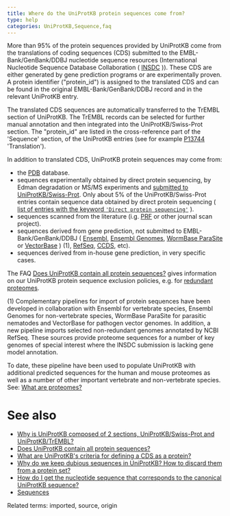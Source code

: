 ```yaml
---
title: Where do the UniProtKB protein sequences come from?
type: help
categories: UniProtKB,Sequence,faq
---
```


More than 95% of the protein sequences provided by UniProtKB come from the translations of coding sequences (CDS) submitted to the EMBL-Bank/GenBank/DDBJ nucleotide sequence resources (International Nucleotide Sequence Database Collaboration ( [INSDC](http://www.insdc.org/) )). These CDS are either generated by gene prediction programs or are experimentally proven. A protein identifier ("protein\_id") is assigned to the translated CDS and can be found in the original EMBL-Bank/GenBank/DDBJ record and in the relevant UniProtKB entry.

The translated CDS sequences are automatically transferred to the TrEMBL section of UniProtKB. The TrEMBL records can be selected for further manual annotation and then integrated into the UniProtKB/Swiss-Prot section. The "protein\_id" are listed in the cross-reference part of the 'Sequence' section, of the UniProtKB entries (see for example [P13744](https://www.uniprot.org/uniprotkb/P13744#sequences) 'Translation').

In addition to translated CDS, UniProtKB protein sequences may come from:

-   the [PDB](http://www.wwpdb.org/) database.
-   sequences experimentally obtained by direct protein sequencing, by Edman degradation or MS/MS experiments and [submitted to UniProtKB/Swiss-Prot](https://www.uniprot.org/help/submissions). Only about 5% of the UniProtKB/Swiss-Prot entries contain sequence data obtained by direct protein sequencing ( [list of entries with the keyword `'Direct protein sequencing'`](https://www.uniprot.org/uniprotkb/?query=keyword:KW-0903) ).
-   sequences scanned from the literature (i.g. [PRF](http://www.genome.ad.jp/dbget-bin/www%5Fbfind?prf) or other journal scan project).
-   sequences derived from gene prediction, not submitted to EMBL-Bank/GenBank/DDBJ ( [Ensembl](http://www.ensembl.org/), [Ensembl Genomes](http://ensemblgenomes.org/), [WormBase ParaSite](http://parasite.wormbase.org/) or [VectorBase](https://www.vectorbase.org/) ) (1), [RefSeq](https://www.ncbi.nlm.nih.gov/RefSeq/), [CCDS](https://www.ncbi.nlm.nih.gov/projects/CCDS/CcdsBrowse.cgi), etc).
-   sequences derived from in-house gene prediction, in very specific cases.

The FAQ [Does UniProtKB contain all protein sequences?](https://www.uniprot.org/help/uniprotkb%5Fcoverage) gives information on our UniProtKB protein sequence exclusion policies, e.g. for [redundant proteomes](https://www.uniprot.org/help/proteome%5Fredundancy).

\(1\) Complementary pipelines for import of protein sequences have been developed in collaboration with Ensembl for vertebrate species, Ensembl Genomes for non-vertebrate species, WormBase ParaSite for parasitic nematodes and VectorBase for pathogen vector genomes. In addition, a new pipeline imports selected non-redundant genomes annotated by NCBI RefSeq. These sources provide proteome sequences for a number of key genomes of special interest where the INSDC submission is lacking gene model annotation.

To date, these pipeline have been used to populate UniProtKB with additional predicted sequences for the human and mouse proteomes as well as a number of other important vertebrate and non-vertebrate species. See: [What are proteomes?](https://www.uniprot.org/help/proteome)

# See also

-   [Why is UniProtKB composed of 2 sections, UniProtKB/Swiss-Prot and UniProtKB/TrEMBL?](https://www.uniprot.org/help/uniprotkb%5Fsections)
-   [Does UniProtKB contain all protein sequences?](https://www.uniprot.org/help/uniprotkb%5Fcoverage)
-   [What are UniProtKB's criteria for defining a CDS as a protein?](https://www.uniprot.org/help/cds%5Fprotein%5Fdefinition)
-   [Why do we keep dubious sequences in UniProtKB? How to discard them from a protein set?](https://www.uniprot.org/help/dubious%5Fsequences)
-   [How do I get the nucleotide sequence that corresponds to the canonical UniProtKB sequence?](https://www.uniprot.org/help/canonical%5Fnucleotide)
-   [Sequences](https://www.uniprot.org/help/sequences)

Related terms: imported, source, origin
